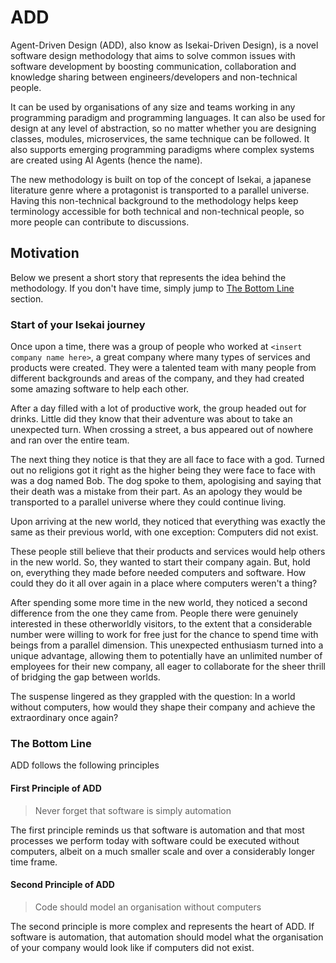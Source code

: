 # ADD
Agent-Driven Design (ADD), also know as Isekai-Driven Design), is a novel software design methodology that aims to solve common issues with software development by boosting communication, collaboration and knowledge sharing between engineers/developers and non-technical people.

It can be used by organisations of any size and teams working in any programming paradigm and programming languages. It can also be used for design at any level of abstraction, so no matter whether you are designing classes, modules, microservices, the same technique can be followed. It also supports emerging programming paradigms where complex systems are created using AI Agents (hence the name).

The new methodology is built on top of the concept of Isekai, a japanese literature genre where a protagonist is transported to a parallel universe. Having this non-technical background to the methodology helps keep terminology accessible for both technical and non-technical people, so more people can contribute to discussions.

## Motivation

Below we present a short story that represents the idea behind the methodology. If you don't have time, simply jump to [The Bottom Line](#the-bottom-line) section.

### Start of your Isekai journey

Once upon a time, there was a group of people who worked at `<insert company name here>`, a great company where many types of services and products were created. They were a talented team with many people from different backgrounds and areas of the company, and they had created some amazing software to help each other. 

After a day filled with a lot of productive work, the group headed out for drinks. Little did they know that their adventure was about to take an unexpected turn. When crossing a street, a bus appeared out of nowhere and ran over the entire team.

The next thing they notice is that they are all face to face with a god. Turned out no religions got it right as the higher being they were face to face with was a dog named Bob. The dog spoke to them, apologising and saying that their death was a mistake from their part. As an apology they would be transported to a parallel universe where they could continue living.

Upon arriving at the new world, they noticed that everything was exactly the same as their previous world, with one exception: Computers did not exist.

These people still believe that their products and services would help others in the new world. So, they wanted to start their company again. But, hold on, everything they made before needed computers and software. How could they do it all over again in a place where computers weren't a thing?

After spending some more time in the new world, they noticed a second difference from the one they came from. People there were genuinely interested in these otherworldly visitors, to the extent that a considerable number were willing to work for free just for the chance to spend time with beings from a parallel dimension. This unexpected enthusiasm turned into a unique advantage, allowing them to potentially have an unlimited number of employees for their new company, all eager to collaborate for the sheer thrill of bridging the gap between worlds.

The suspense lingered as they grappled with the question: In a world without computers, how would they shape their company and achieve the extraordinary once again?

### The Bottom Line

ADD follows the following principles


#### First Principle of ADD


> Never forget that software is simply automation

The first principle reminds us that software is automation and that most processes we perform today with software could be executed without computers, albeit on a much smaller scale and over a considerably longer time frame.


#### Second Principle of ADD

> Code should model an organisation without computers

The second principle is more complex and represents the heart of ADD. If software is automation, that automation should model what the organisation of your company would look like if computers did not exist.

